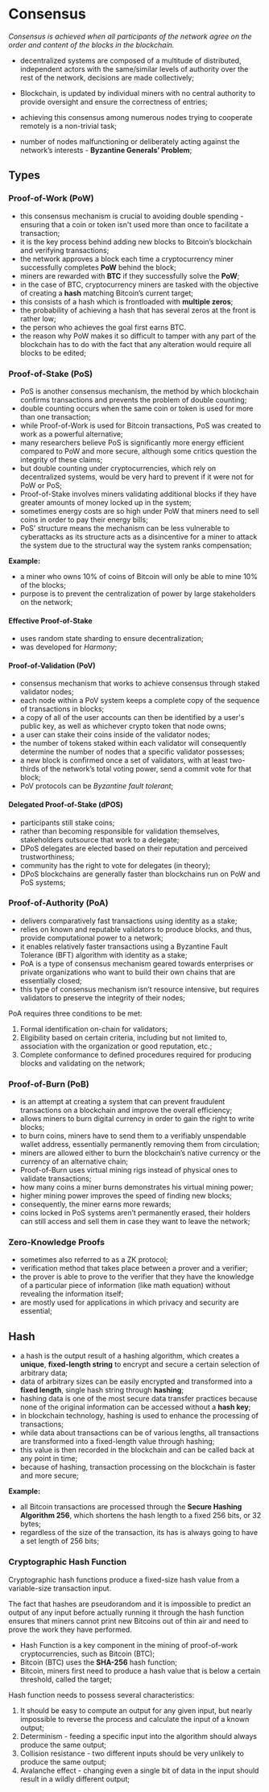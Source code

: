 # Consensus

_Consensus is achieved when all participants of the network agree on the order and content of the blocks in the blockchain._

- decentralized systems are composed of a multitude of distributed, independent actors with the same/similar levels of authority over the rest of the network, 
decisions are made collectively;

- Blockchain, is updated by individual miners with no central authority to provide oversight and ensure the correctness of entries;

- achieving this consensus among numerous nodes trying to cooperate remotely is a non-trivial task;

- number of nodes malfunctioning or deliberately acting against the network’s interests - **Byzantine Generals’ Problem**;

## Types

### Proof-of-Work (PoW)

- this consensus mechanism is crucial to avoiding double spending - ensuring that a coin or token isn't used more than once to facilitate a transaction;
- it is the key process behind adding new blocks to Bitcoin’s blockchain and verifying transactions;
- the network approves a block each time a cryptocurrency miner successfully completes **PoW** behind the block;
- miners are rewarded with **BTC** if they successfully solve the **PoW**;
- in the case of BTC, cryptocurrency miners are tasked with the objective of creating a **hash** matching Bitcoin’s current target;
- this consists of a hash which is frontloaded with **multiple zeros**; 
- the probability of achieving a hash that has several zeros at the front is rather low;
- the person who achieves the goal first earns BTC.
- the reason why PoW makes it so difficult to tamper with any part of the blockchain has to do with the fact that any alteration would require all blocks to be edited;

### Proof-of-Stake (PoS)

- PoS is another consensus mechanism, the method by which blockchain confirms transactions and prevents the problem of double counting;
- double counting occurs when the same coin or token is used for more than one transaction;
- while Proof-of-Work is used for Bitcoin transactions, PoS was created to work as a powerful alternative;
- many researchers believe PoS is significantly more energy efficient compared to PoW and more secure, although some critics question the integrity of these claims;
- but double counting under cryptocurrencies, which rely on decentralized systems, would be very hard to prevent if it were not for PoW or PoS;
- Proof-of-Stake involves miners validating additional blocks if they have greater amounts of money locked up in the system;
- sometimes energy costs are so high under PoW that miners need to sell coins in order to pay their energy bills;
- PoS’ structure means the mechanism can be less vulnerable to cyberattacks as its structure acts as a disincentive for a miner to attack the system due to the structural way the system
  ranks compensation;

**Example:**

- a miner who owns 10% of coins of Bitcoin will only be able to mine 10% of the blocks;
- purpose is to prevent the centralization of power by large stakeholders on the network;

#### Effective Proof-of-Stake

- uses random state sharding to ensure decentralization;
- was developed for _Harmony_;

#### Proof-of-Validation (PoV)

- consensus mechanism that works to achieve consensus through staked validator nodes;
- each node within a PoV system keeps a complete copy of the sequence of transactions in blocks;
- a copy of all of the user accounts can then be identified by a user's public key, as well as whichever crypto token that node owns;
- a user can stake their coins inside of the validator nodes;
- the number of tokens staked within each validator will consequently determine the number of nodes that a specific validator possesses;
- a new block is confirmed once a set of validators, with at least two-thirds of the network’s total voting power, send a commit vote for that block;
- PoV protocols can be _Byzantine fault tolerant_;

#### Delegated Proof-of-Stake (dPOS)

- participants still stake coins;
- rather than becoming responsible for validation themselves, stakeholders outsource that work to a delegate;
- DPoS delegates are elected based on their reputation and perceived trustworthiness;
- community has the right to vote for delegates (in theory);
- DPoS blockchains are generally faster than blockchains run on PoW and PoS systems;

### Proof-of-Authority (PoA)

- delivers comparatively fast transactions using identity as a stake;
- relies on known and reputable validators to produce blocks, and thus, provide computational power to a network;
- it enables relatively faster transactions using a Byzantine Fault Tolerance (BFT) algorithm with identity as a stake;
- PoA is a type of consensus mechanism geared towards enterprises or private organizations who want to build their own chains that are essentially closed;
- this type of consensus mechanism isn’t resource intensive, but requires validators to preserve the integrity of their nodes;

PoA requires three conditions to be met:

1. Formal identification on-chain for validators;
2. Eligibility based on certain criteria, including but not limited to, association with the organization or good reputation, etc.;
3. Complete conformance to defined procedures required for producing blocks and validating on the network;

### Proof-of-Burn  (PoB)

- is an attempt at creating a system that can prevent fraudulent transactions on a blockchain and improve the overall efficiency;
- allows miners to burn digital currency in order to gain the right to write blocks;
- to burn coins, miners have to send them to a verifiably unspendable wallet address, essentially permanently removing them from circulation;
- miners are allowed either to burn the blockchain’s native currency or the currency of an alternative chain;
- Proof-of-Burn uses virtual mining rigs instead of physical ones to validate transactions;
- how many coins a miner burns demonstrates his virtual mining power;
- higher mining power improves the speed of finding new blocks;
- consequently, the miner earns more rewards;
- coins locked in PoS systems aren’t permanently erased, their holders can still access and sell them in case they want to leave the network;

### Zero-Knowledge Proofs

- sometimes also referred to as a ZK protocol;
- verification method that takes place between a prover and a verifier;
- the prover is able to prove to the verifier that they have the knowledge of a particular piece of information  (like math equation) without revealing the information itself;
- are mostly used for applications in which privacy and security are essential;

## Hash

- a hash is the output result of a hashing algorithm, which creates a **unique**, **fixed-length string** to encrypt and secure a certain selection of arbitrary data;
- data of arbitrary sizes can be easily encrypted and transformed into a **fixed length**, single hash string through **hashing**;
- hashing data is one of the most secure data transfer practices because none of the original information can be accessed without a **hash key**;
- in blockchain technology, hashing is used to enhance the processing of transactions;
- while data about transactions can be of various lengths, all transactions are transformed into a fixed-length value through hashing;
- this value is then recorded in the blockchain and can be called back at any point in time;
- because of hashing, transaction processing on the blockchain is faster and more secure;

**Example:**

- all Bitcoin transactions are processed through the **Secure Hashing Algorithm 256**, which shortens the hash length to a fixed 256 bits, or 32 bytes;
- regardless of the size of the transaction, its has is always going to have a set length of 256 bits;

### Cryptographic Hash Function

Cryptographic hash functions produce a fixed-size hash value from a variable-size transaction input.

The fact that hashes are pseudorandom and it is impossible to predict an output of any input before actually running it through the hash function ensures that miners cannot print 
new Bitcoins out of thin air and need to prove the work they have performed.

- Hash Function is a key component in the mining of proof-of-work cryptocurrencies, such as Bitcoin (BTC);
- Bitcoin (BTC) uses the **SHA-256** hash function;
- Bitcoin, miners first need to produce a hash value that is below a certain threshold, called the target;

Hash function needs to possess several characteristics:

1. It should be easy to compute an output for any given input, but nearly impossible to reverse the process and calculate the input of a known output;
2. Determinism - feeding a specific input into the algorithm should always produce the same output;
3. Collision resistance - two different inputs should be very unlikely to produce the same output;
4. Avalanche effect - changing even a single bit of data in the input should result in a wildly different output;
